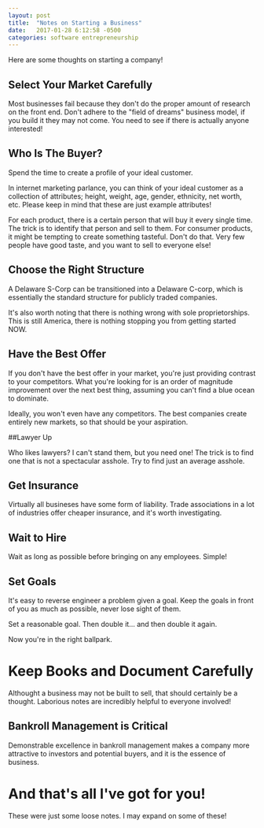 ```yaml
---
layout: post
title:  "Notes on Starting a Business"
date:   2017-01-28 6:12:58 -0500
categories: software entrepreneurship
---
```


Here are some thoughts on starting a company!

## Select Your Market Carefully

Most businesses fail because they don't do the proper amount of research on the 
front end. Don't adhere to the "field of dreams" business model, if you build 
it they may not come. You need to see if there is actually anyone interested!

## Who Is The Buyer?

Spend the time to create a profile of your ideal customer.

In internet marketing parlance, you can think of your ideal customer as a 
collection of attributes; height, weight, age, gender, ethnicity, net worth,
etc. Please keep in mind that these are just example attributes!

For each product, there is a certain person that will buy it every single time.
The trick is to identify that person and sell to them. For consumer products,
it might be tempting to create something tasteful. Don't do that. Very few 
people have good taste, and you want to sell to everyone else!

## Choose the Right Structure

A Delaware S-Corp can be transitioned into a Delaware C-corp, which is 
essentially the standard structure for publicly traded companies.

It's also worth noting that there is nothing wrong with sole proprietorships.
This is still America, there is nothing stopping you from getting started NOW.

## Have the Best Offer

If you don't have the best offer in your market, you're just providing 
contrast to your competitors. What you're looking for is an order of 
magnitude improvement over the next best thing, assuming you can't find
a blue ocean to dominate.

Ideally, you won't even have any competitors. The best companies create
entirely new markets, so that should be your aspiration.

##Lawyer Up

Who likes lawyers? I can't stand them, but you need one! The trick is to find
one that is not a spectacular asshole. Try to find just an average asshole.

## Get Insurance

Virtually all busineses have some form of liability. Trade associations in a 
lot of industries offer cheaper insurance, and it's worth investigating.

## Wait to Hire

Wait as long as possible before bringing on any employees. Simple!

## Set Goals

It's easy to reverse engineer a problem given a goal. Keep the goals in front 
of you as much as possible, never lose sight of them.

Set a reasonable goal. Then double it... and then double it again.

Now you're in the right ballpark.

# Keep Books and Document Carefully

Althought a business may not be built to sell, that should certainly be a 
thought. Laborious notes are incredibly helpful to everyone involved!

## Bankroll Management is Critical

Demonstrable excellence in bankroll management makes a company more attractive 
to investors and potential buyers, and it is the essence of business.

# And that's all I've got for you!

These were just some loose notes. I may expand on some of these!

